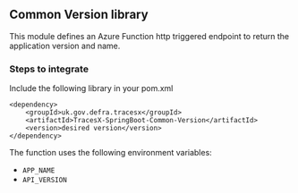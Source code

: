 ## Common Version library

This module defines an Azure Function http triggered endpoint to return the application version and name.

### Steps to integrate

Include the following library in your pom.xml

```
<dependency>
    <groupId>uk.gov.defra.tracesx</groupId>
    <artifactId>TracesX-SpringBoot-Common-Version</artifactId>
    <version>desired version</version>
</dependency>
```

The function uses the following environment variables:

- `APP_NAME`
- `API_VERSION`
